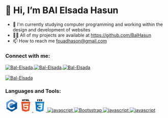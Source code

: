# 👋 Hi, I’m BAl Elsada Hasun

- 🌱 I'm currently studying computer programming and working within the design and development of websites <br>
- 👨‍💻 All of my projects are available at https://github.com/BalHasun
- 📫 How to reach me fouadhason@gmail.com
<!--- 📝 I regularly write articles on --->

<h3 align="left">Connect with me:</h3>
<p align="left" >
  
<a href="https://twitter.com/HasonFouad" target="blank">
<img align="center" src="https://raw.githubusercontent.com/johan/svg-cleanups/5bac1ce84167c62770c481146e3511d22a2931c5/logos/twitter.svg" alt="Bal-Elsada" height="30" width="40" />
</a>
  
<a href="https://www.instagram.com/bal_elsada/" target="blank">
<img align="center" src="https://raw.githubusercontent.com/rahuldkjain/github-profile-readme-generator/master/src/images/icons/Social/instagram.svg" alt="Bal-Elsada" height="30" width="40" />
</a>
  
 <a href="https://www.facebook.com/fouad.hason.7/" target="blank">
<img align="center" src="https://user-images.githubusercontent.com/86659887/164975362-d165ac31-af9e-43cb-bec3-5075df15a2dc.png" alt="Bal-Elsada" width="40" />
</a>
  
<a href="https://www.linkedin.com/in/bal-elsada-hasun/" target="blank"><img align="center" src="https://content.linkedin.com/content/dam/me/business/en-us/amp/brand-site/v2/bg/LI-Logo.svg.original.svg" alt="Bal-Elsada" height="40" width="50" />
</a>
  
</p>


<h3 align="left">Languages and Tools:</h3>
<p align="left">
  
<img src="https://raw.githubusercontent.com/devicons/devicon/master/icons/c/c-original.svg" alt="c" width="40" height="40"/> 
</a>

<a href="https://www.w3.org/html/" target="_blank"> 
<img src="https://raw.githubusercontent.com/devicons/devicon/master/icons/html5/html5-original-wordmark.svg" alt="html5" width="40" height="40"/> 
</a>

<a href="https://www.w3schools.com/css/" target="_blank"> 
<img src="https://raw.githubusercontent.com/devicons/devicon/master/icons/css3/css3-original-wordmark.svg" alt="css3" width="40" height="40"/> 
</a>

<a href="https://www.w3schools.com/js/" target="_blank"> 
<img src="https://user-images.githubusercontent.com/86659887/164977630-10652a7c-c5a0-49df-ac82-e5e25880f710.png" alt="javascript" height="40"/> 
</a>

<a href="https://www.w3schools.com/jquery/" target="_blank"> 
<img src="https://user-images.githubusercontent.com/86659887/167437582-1315348e-e854-4fc4-9fd1-9b169a2ee01d.png" alt="Bootsstrap" width="40" height="40"/> 
</a>

<a href="https://www.w3schools.com/sass/" target="_blank"> 
<img src="https://user-images.githubusercontent.com/86659887/164977604-59fcdd2f-e8b3-4657-bfc4-c6d1f9da6c60.png" alt="javascript" width="60" height="40"/> 
</a>

<a href="https://www.w3schools.com/jquery/" target="_blank"> 
<img src="https://user-images.githubusercontent.com/86659887/164977695-7f9e2f48-2e18-4675-a560-4826577f9f73.png" alt="javascript" width="40" height="40"/> 
</a>



</p>
